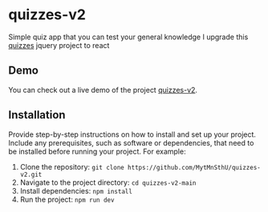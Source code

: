 # quizzes-v2

Simple quiz app that you can test your general knowledge
I upgrade this [quizzes](https://github.com/MytMnSthU/quizzes) jquery project to react

## Demo

You can check out a live demo of the project [quizzes-v2](https://quizzes-v2.vercel.app/).

## Installation

Provide step-by-step instructions on how to install and set up your project. Include any prerequisites, such as software or dependencies, that need to be installed before running your project. For example:

1. Clone the repository: `git clone https://github.com/MytMnSthU/quizzes-v2.git`
2. Navigate to the project directory: `cd quizzes-v2-main`
3. Install dependencies: `npm install`
4. Run the project: `npm run dev`

